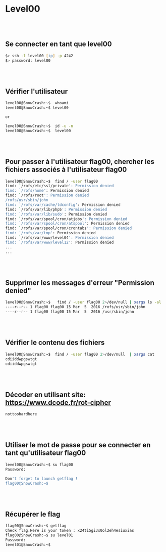 # Level00

</br>
</br>



## Se connecter en tant que level00

```zsh
$> ssh -l level00 [ip] -p 4242
$> password: level00
```

</br>
</br>



## Vérifier l'utilisateur

```zsh
level00@SnowCrash:~$  whoami
level00@SnowCrash:~$ level00

or

level00@SnowCrash:~$  id -u -n
level00@SnowCrash:~$  level00
```

</br>
</br>



## Pour passer à l'utilisateur flag00, chercher les fichiers associés à l'utilisateur flag00

```zsh
level00@SnowCrash:~$  find / -user flag00
find: `/rofs/etc/ssl/private': Permission denied
find: `/rofs/home': Permission denied
find: `/rofs/root': Permission denied
/rofs/usr/sbin/john
find: `/rofs/var/cache/ldconfig': Permission denied
find: `/rofs/var/lib/php5': Permission denied
find: `/rofs/var/lib/sudo': Permission denied
find: `/rofs/var/spool/cron/atjobs': Permission denied
find: `/rofs/var/spool/cron/atspool': Permission denied
find: `/rofs/var/spool/cron/crontabs': Permission denied
find: `/rofs/var/tmp': Permission denied
find: `/rofs/var/www/level04': Permission denied
find: `/rofs/var/www/level12': Permission denied
...
...
```

</br>
</br>



## Supprimer les messages d'erreur "Permission denied"
```zsh
level00@SnowCrash:~$   find / -user flag00 2>/dev/null | xargs ls -al
----r--r-- 1 flag00 flag00 15 Mar  5  2016 /rofs/usr/sbin/john
----r--r-- 1 flag00 flag00 15 Mar  5  2016 /usr/sbin/john
```

</br>
</br>



## Vérifier le contenu des fichiers

```zsh
level00@SnowCrash:~$  find / -user flag00 2>/dev/null  | xargs cat
cdiiddwpgswtgt
cdiiddwpgswtgt
```

</br>
</br>



## Décoder en utilisant site: https://www.dcode.fr/rot-cipher

```zsh
nottoohardhere
```

</br>
</br>



## Utiliser le mot de passe pour se connecter en tant qu'utilisateur flag00

```zsh
level00@SnowCrash:~$ su flag00
Password:

Don't forget to launch getflag !
flag00@SnowCrash:~$

```

</br>
</br>



## Récupérer le flag

```zsh
flag00@SnowCrash:~$ getflag
Check flag.Here is your token : x24ti5gi3x0ol2eh4esiuxias
flag00@SnowCrash:~$ su level01
Password:
level01@SnowCrash:~$
```
